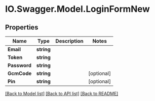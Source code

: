 # IO.Swagger.Model.LoginFormNew
## Properties

Name | Type | Description | Notes
------------ | ------------- | ------------- | -------------
**Email** | **string** |  | 
**Token** | **string** |  | 
**Password** | **string** |  | 
**GcmCode** | **string** |  | [optional] 
**Pin** | **string** |  | [optional] 

[[Back to Model list]](../README.md#documentation-for-models) [[Back to API list]](../README.md#documentation-for-api-endpoints) [[Back to README]](../README.md)

